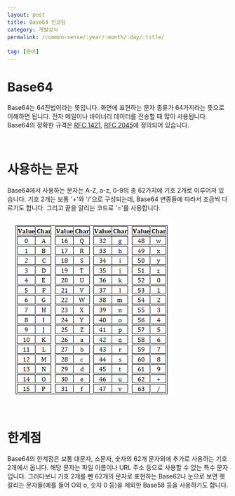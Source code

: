 ```yaml
---
layout: post
title: Base64 인코딩
category: 개발상식
permalink: /common-sense/:year/:month/:day/:title/

tag: [용어]
---
```


# Base64

Base64는 64진법이라는 뜻입니다. 화면에 표현하는 문자 종류가 64가지라는 뜻으로 이해하면 됩니다. 전자 메일이나 바이너리 데이터를 전송할 때 많이 사용됩니다. Base64의 정확한 규격은 [RFC 1421](https://tools.ietf.org/html/rfc1421), [RFC 2045](https://www.ietf.org/rfc/rfc2045.txt)에 정의되어 있습니다.

<br>

# 사용하는 문자

Base64에서 사용하는 문자는 A-Z, a-z, 0-9의 총 62가지에 기호 2개로 이루어져 있습니다. 기호 2개는 보통 '+'와 '/'으로 구성되는데, Base64 변종들에 따라서 조금씩 다르기도 합니다. 그리고 끝을 알리는 코드로 '='를 사용합니다.

![image](/assets/2017-03-10-base64/01.png)

<br>

# 한계점

Base64의 한계점은 보통 대문자, 소문자, 숫자의 62개 문자외에 추가로 사용하는 기호 2개에서 옵니다. 해당 문자는 파일 이름이나 URL 주소 등으로 사용할 수 없는 특수 문자입니다. 그러다보니 기호 2개를 뺀 62개의 문자로 표현하는 Base62나 눈으로 보면 헷갈리는 문자들(예를 들어 O와 o, 숫자 0 등)을 제외한 Base58 등을 사용하기도 합니다.
